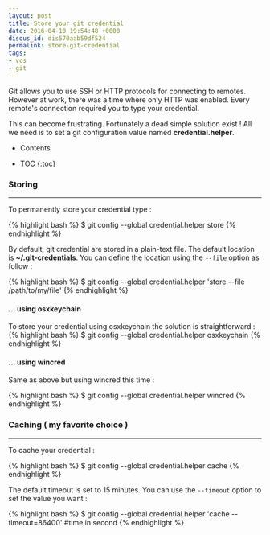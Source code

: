 ```yaml
---
layout: post
title: Store your git credential
date: 2016-04-10 19:54:48 +0000
disqus_id: dis570aab59df524
permalink: store-git-credential
tags:
- vcs
- git 
---
```


Git allows you to use SSH or HTTP protocols for connecting to remotes. However
at work, there was a time where only HTTP was enabled. Every remote's connection
required you to type your credential.

This can become frustrating. Fortunately a dead simple solution exist ! All we need
is to set a git configuration value named **credential.helper**.


<div markdown="1" class="toc">
<ul><li class="toc-summary">Contents</li></ul>

* TOC
{:toc}
</div>

### Storing
-----------

To permanently store your credential type :
 
{% highlight bash %}
$ git config --global credential.helper store
{% endhighlight %}

By default, git credential are stored in a plain-text file. The default location is 
**~/.git-credentials**. You can define the location using the `--file`
 option as follow :
 
{% highlight bash %}
$ git config --global credential.helper 'store --file /path/to/my/file'
{% endhighlight %}  

#### ... using osxkeychain 

To store your credential using osxkeychain the solution is straightforward :
{% highlight bash %}
$ git config --global credential.helper osxkeychain
{% endhighlight %}  

#### ... using wincred

Same as above but using wincred this time : 

{% highlight bash %}
$ git config --global credential.helper wincred
{% endhighlight %}  

### Caching ( my favorite choice )
----------------------------------

To cache your credential :

{% highlight bash %}
$ git config --global credential.helper cache
{% endhighlight %}

The default timeout is set to 15 minutes. You can use the `--timeout` option to set the value you want :

{% highlight bash %}
$ git config --global credential.helper 'cache --timeout=86400' #time in second
{% endhighlight %}

 

 



